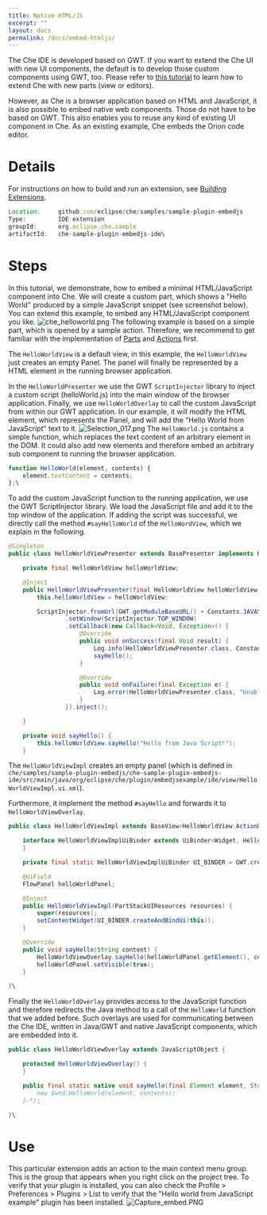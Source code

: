```yaml
---
title: Native HTML/JS
excerpt: ""
layout: docs
permalink: /docs/embed-htmljs/
---
```

The Che IDE is developed based on GWT. If you want to extend the Che UI with new UI components, the default is to develop those custom components using GWT, too. Please refer to [this tutorial](doc:parts) to learn how to extend Che with new parts (view or editors).

However, as Che is a browser application based on HTML and JavaScript, it is also possible to embed native web components. Those do not have to be based on GWT. This also enables you to reuse any kind of existing UI component in Che. As an existing example, Che embeds the Orion code editor.
# Details  
For instructions on how to build and run an extension, see [Building Extensions](doc:create-and-build-extensions).
```javascript  
Location:     github.com/eclipse/che/samples/sample-plugin-embedjs
Type:         IDE extension
groupId:      org.eclipse.che.sample
artifactId:   che-sample-plugin-embedjs-ide\
```

# Steps  
In this tutorial, we demonstrate, how to embed a minimal HTML/JavaScript component into Che. We will create a custom part, which shows a "Hello World" produced by a simple JavaScript snippet (see screenshot below). You can extend this example, to embed any HTML/JavaScript component you like.
![che_helloworld.png](../../docs/imgs/che_helloworld.png)
The following example is based on a simple part, which is opened by a sample action. Therefore, we recommend to get familiar with the implementation of [Parts](doc:parts) and [Actions](doc:actions) first.

The `HelloWorldView` is a default view, in this example, the `HelloWorldView` just creates an empty Panel. The panel will finally be represented by a HTML element in the running browser application.

In the `HelloWorldPresenter` we use the GWT `ScriptInjector` library to inject a custom script (helloWorld.js) into the main window of the browser application. Finally, we use `HelloWorldOverlay` to call the custom JavaScript from within our GWT application. In our example, it will modify the HTML element, which represents the Panel, and will add the "Hello World from JavaScript" text to it.
![Selection_017.png](../../docs/imgs/Selection_017.png)
The `HelloWorld.js` contains a simple function, which replaces the text content of an arbitrary element in the DOM. It could also add new elements and therefore embed an arbitrary sub component to running the browser application.

```javascript  
function HelloWorld(element, contents) {
    element.textContent = contents;
};\
```
To add the custom JavaScript function to the running application, we use the GWT ScriptInjector library. We load the JavaScript file and add it to the top window of the application. If adding the script was successful, we directly call the method `#sayHelloWorld` of the `HelloWordView`, which we explain in the following.
```java  
@Singleton
public class HelloWorldViewPresenter extends BasePresenter implements HelloWorldView.ActionDelegate, HasView {

    private final HelloWorldView helloWorldView;

    @Inject
    public HelloWorldViewPresenter(final HelloWorldView helloWorldView) {
        this.helloWorldView = helloWorldView;

        ScriptInjector.fromUrl(GWT.getModuleBaseURL() + Constants.JAVASCRIPT_FILE_ID)
                .setWindow(ScriptInjector.TOP_WINDOW)
                .setCallback(new Callback<Void, Exception>() {
                    @Override
                    public void onSuccess(final Void result) {
                        Log.info(HelloWorldViewPresenter.class, Constants.JAVASCRIPT_FILE_ID + " loaded.");
                        sayHello();
                    }

                    @Override
                    public void onFailure(final Exception e) {
                        Log.error(HelloWorldViewPresenter.class, "Unable to load "+Constants.JAVASCRIPT_FILE_ID, e);
                    }
                }).inject();

    }

    private void sayHello() {
        this.helloWorldView.sayHello("Hello from Java Script!");
    }

```
The `HelloWorldViewImpl` creates an empty panel (which is defined in `che/samples/sample-plugin-embedjs/che-sample-plugin-embedjs-ide/src/main/java/org/eclipse/che/plugin/embedjsexample/ide/view/HelloWorldViewImpl.ui.xml`).

Furthermore, it implement the method `#sayHello` and forwards it to `HelloWorldViewOverlay`.
```java  
public class HelloWorldViewImpl extends BaseView<HelloWorldView.ActionDelegate> implements HelloWorldView {

    interface HelloWorldViewImplUiBinder extends UiBinder<Widget, HelloWorldViewImpl> {
    }

    private final static HelloWorldViewImplUiBinder UI_BINDER = GWT.create(HelloWorldViewImplUiBinder.class);

    @UiField
    FlowPanel helloWorldPanel;

    @Inject
    public HelloWorldViewImpl(PartStackUIResources resources) {
        super(resources);
        setContentWidget(UI_BINDER.createAndBindUi(this));
    }

    @Override
    public void sayHello(String content) {
        HelloWorldViewOverlay.sayHello(helloWorldPanel.getElement(), content);
        helloWorldPanel.setVisible(true);
    }

}\
```
Finally the `HelloWorldOverlay` provides access to the JavaScript function and therefore redirects the Java method to a call of the `HelloWorld` function that we added before. Such overlays are used for communicating between the Che IDE, written in Java/GWT and native JavaScript components, which are embedded into it.
```java  
public class HelloWorldViewOverlay extends JavaScriptObject {

    protected HelloWorldViewOverlay() {
    }

    public final static native void sayHello(final Element element, String message) /*-{
        new $wnd.HelloWorld(element, contents);
    }-*/;

}\
```

# Use  
This particular extension adds an action to the main context menu group. This is the group that appears when you right click on the project tree. To verify that your plugin is installed, you can also check the Profile > Preferences > Plugins > List to verify that the "Hello world from JavaScript example" plugin has been installed.
![Capture_embed.PNG](../../docs/imgs/Capture_embed.PNG)
